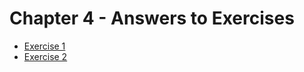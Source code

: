 # Chapter 4 - Answers to Exercises

* [Exercise 1](Ex__1_nand_circuit.md)
* [Exercise 2](Ex__2_DRAM_row_size.md)
